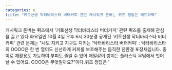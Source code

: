 ```yaml
---
categories: e
title: "키토선생 닥터바리스타 버터커피 관련 캐시워크 돈버는 퀴즈 정답은 테트라팩"
---
```

캐시워크 돈버는 퀴즈에서 &#39;키토선생 닥터바리스타 버터커피&#39; 관련 퀴즈를 출제해 관심을 끌고 있다.화요일인 10월 4일 오후 6시 30분경 공개된 &#39;키토선생 닥터바리스타 버터커피&#39; 관련 문제는 "나도 지키고 지구도 지키는 &#39;닥터바리스타 버터커피&#39; : 닥터바리스타의 OOOO은 한 번 열어도 신선하게 커피를 보호해주는 듬직한 친환경 포장재입니다. 종이로 재활용도 가능하여 부피도 줄일 수 있어 매일같이 쌓이는 플라스틱 무덤에서 벗어날 수 있어요. OOOO은 무엇일까요?"이다.퀴즈 정답은 &#39;